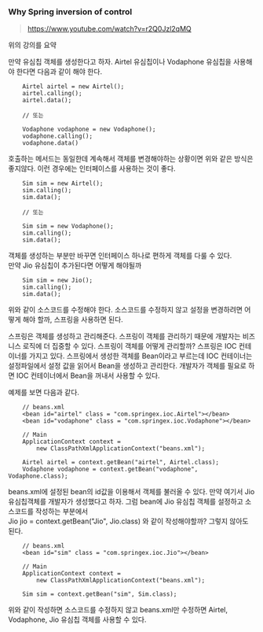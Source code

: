 ### Why Spring inversion of control

> https://www.youtube.com/watch?v=r2Q0Jzl2qMQ

위의 강의를 요약

만약 유심칩 객체를 생성한다고 하자. Airtel 유심칩이나 Vodaphone 유심칩을 사용해야 한다면 다음과 같이 해야 한다.

```
    Airtel airtel = new Airtel();
    airtel.calling();
    airtel.data();

    // 또는

    Vodaphone vodaphone = new Vodaphone();
    vodaphone.calling();
    vodaphone.data()
```

호출하는 메서드는 동일한데 계속해서 객체를 변경해야하는 상황이면 위와 같은 방식은 좋지않다. 이런 경우에는 인터페이스를 사용하는 것이 좋다.

```
    Sim sim = new Airtel();
    sim.calling();
    sim.data();

    // 또는

    Sim sim = new Vodaphone();
    sim.calling();
    sim.data();
```

객체를 생성하는 부분만 바꾸면 인터페이스 하나로 편하게 객체를 다룰 수 있다.<br>
만약 Jio 유심칩이 추가된다면 어떻게 해야될까

```
    Sim sim = new Jio();
    sim.calling();
    sim.data();
```

위와 같이 소스코드를 수정해야 한다. 소스코드를 수정하지 않고 설정을 변경하려면 어떻게 해야 할까, 스프링을 사용하면 된다.

스프링은 객체를 생성하고 관리해준다. 스프링이 객체를 관리하기 때문에 개발자는 비즈니스 로직에 더 집중할 수 있다. 스프링이 객체를 어떻게 관리할까? 스프링은 IOC 컨테이너를 가지고 있다. 스프링에서 생성한 객체를 Bean이라고 부르는데 IOC 컨테이너는 설정파일에서 설정 값을 읽어서 Bean을 생성하고 관리한다. 개발자가 객체를 필요로 하면 IOC 컨테이너에서 Bean을 꺼내서 사용할 수 있다.

예제를 보면 다음과 같다.

```
    // beans.xml
    <bean id="airtel" class = "com.springex.ioc.Airtel"></bean>
    <bean id="vodaphone" class = "com.springex.ioc.Vodaphone"></bean>
```

```
    // Main
    ApplicationContext context = 
        new ClassPathXmlApplicationContext("beans.xml");
    
    Airtel airtel = context.getBean("airtel", Airtel.class);
    Vodaphone vodaphone = context.getBean("vodaphone", Vodaphone.class);
```

beans.xml에 설정된 bean의 id값을 이용해서 객체를 불러올 수 있다. 만약 여기서 Jio 유심칩객체를 개발자가 생성했다고 하자. 그럼 bean에 Jio 유심칩 객체를 설정하고 소스코드를 작성하는 부분에서<br> Jio jio = context.getBean("Jio", Jio.class) 와 같이 작성해야할까? 그렇지 않아도 된다.

```
    // beans.xml
    <bean id="sim" class = "com.springex.ioc.Jio"></bean>
```
```
    // Main
    ApplicationContext context = 
        new ClassPathXmlApplicationContext("beans.xml");
    
    Sim sim = context.getBean("sim", Sim.class);
```

위와 같이 작성하면 소스코드를 수정하지 않고 beans.xml만 수정하면 Airtel, Vodaphone, Jio 유심칩 객체를 사용할 수 있다.